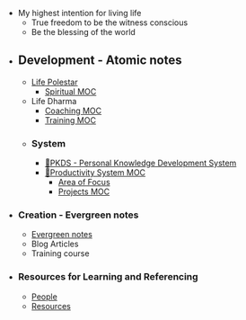 - My highest intention for living life
    - True freedom to be the witness conscious
    - Be the blessing of the world
- ## Development - Atomic notes
    - [Life Polestar](<Life Polestar.md>)
        - [Spiritual MOC](<Spiritual MOC.md>)
    - Life Dharma
        - [Coaching MOC](<Coaching MOC.md>)
        - [Training MOC](<Training MOC.md>)
    - ### System
        - [🌱PKDS - Personal Knowledge Development System ](<🌱PKDS - Personal Knowledge Development System .md>)
        - [🧭Productivity System MOC ](<🧭Productivity System MOC .md>)
            - [Area of Focus](<Area of Focus.md>)
            - [Projects MOC](<Projects MOC.md>)
- ### Creation - Evergreen notes
    - [Evergreen notes](<Evergreen notes.md>)
    - Blog Articles
    - Training course
- ### Resources for Learning and Referencing
    - [People](<People.md>)
    - [Resources](<Resources.md>)
